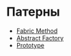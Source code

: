 # Патерны

* [Fabric Method](https://github.com/Antowka/patterns/wiki/Fabric-Method)
* [Abstract Factory](https://github.com/Antowka/patterns/wiki/Abstract-Factory)
* [Prototype](https://github.com/Antowka/patterns/wiki/Prototype)

